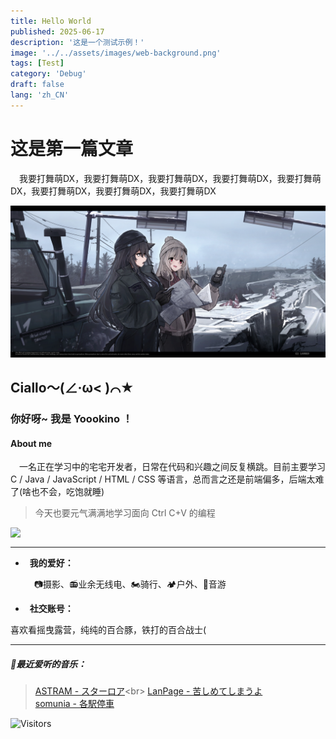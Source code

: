```yaml
---
title: Hello World
published: 2025-06-17
description: '这是一个测试示例！'
image: '../../assets/images/web-background.png'
tags: [Test]
category: 'Debug'
draft: false 
lang: 'zh_CN'
---
```


# 这是第一篇文章
  &ensp;&ensp;我要打舞萌DX，我要打舞萌DX，我要打舞萌DX，我要打舞萌DX，我要打舞萌DX，我要打舞萌DX，我要打舞萌DX，我要打舞萌DX


![图片alt](../../assets/images/archives-0.jpg)
## Ciallo～(∠·ω< )⌒★

### 你好呀~ 我是 Yoookino ！

#### About me

&ensp;&ensp;一名正在学习中的宅宅开发者，日常在代码和兴趣之间反复横跳。目前主要学习 C / Java / JavaScript / HTML / CSS 等语言，总而言之还是前端偏多，后端太难了(啥也不会，吃饱就睡)  

>今天也要元气满满地学习面向 Ctrl C+V 的编程

<img align=left src="/images/YuruCamp.png" style="width:280px;" /> 
<br>

---

- &ensp;**我的爱好：**

  &ensp;&ensp;📷摄影、📻业余无线电、🏍️骑行、🏕️户外、🎹音游

- &ensp;**社交账号：**

喜欢看摇曳露营，纯纯的百合豚，铁打的百合战士(

---

##### 🎵最近爱听的音乐：

>[ASTRAM - スターロア](https://youtu.be/6fPm_DNDvHI?si=rwBM-EGbacJw53u_)<br>
>[LanPage - 苦しめてしまうよ](https://youtu.be/h-bW2j04PZA?si=We-OO56L2-stObbW)<br>
>[somunia - 各駅停車](https://youtu.be/YiMAilLFZSc?si=eali6LwGoTaZ9nje)<br>



![Visitors](https://count.getloli.com/get/@:Yoookino)